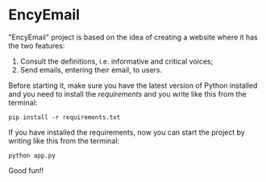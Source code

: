 # EncyEmail

"EncyEmail" project is based on the idea of creating a website where it has the two features:
1. Consult the definitions, i.e. informative and critical voices;
2. Send emails, entering their email, to users.

Before starting it, make sure you have the latest version of Python installed and you need to install the *requirements* and you write like this from the terminal:

```pip install -r requirements.txt```


If you have installed the requirements, now you can start the project by writing like this from the terminal:

```python app.py```

Good fun!!